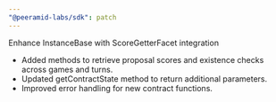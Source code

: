 ```yaml
---
"@peeramid-labs/sdk": patch
---
```


Enhance InstanceBase with ScoreGetterFacet integration 

- Added methods to retrieve proposal scores and existence checks across games and turns.
- Updated getContractState method to return additional parameters.
- Improved error handling for new contract functions.
